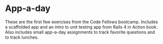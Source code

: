 App-a-day
=========

These are the first few exercises from the Code Fellows bootcamp. 
Includes a scaffolded app and an intro to unit testing app from Rails 4 in Action book.
Also includes small app-a-day assignments to track favorite questions and to track lunches.
